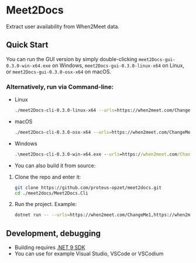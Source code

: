 # Meet2Docs

Extract user availability from When2Meet data.

## Quick Start

You can run the GUI version by simply double-clicking `meet2Docs-gui-0.3.0-win-x64.exe` on Windows, `meet2Docs-gui-0.3.0-linux-x64` on Linux, or `meet2Docs-gui-0.3.0-osx-x64` on macOS.

### Alternatively, run via Command-line:

* Linux
	```bash
	./meet2Docs-cli-0.3.0-linux-x64 --urls=https://when2meet.com/ChangeMe1,https://when2meet.com/ChangeMe2 --select-only="Name Surname 1","Name Surname 2"
	```
* macOS
	```bash
	./meet2Docs-cli-0.3.0-osx-x64 --urls=https://when2meet.com/ChangeMe1,https://when2meet.com/ChangeMe2 --select-only="Name Surname 1","Name Surname 2"
	```
* Windows
	```bat
	.\meet2Docs-cli-0.3.0-win-x64.exe --urls=https://when2meet.com/ChangeMe1,https://when2meet.com/ChangeMe2 --select-only="Name Surname 1","Name Surname 2"
	```

* You can also build it from source:

1. Clone the repo and enter it:

   ```bash
   git clone https://github.com/proteus-opzet/meet2docs.git
   cd ./meet2docs/Meet2Docs.Cli
   ```

2. Run the project. Example:

   ```bash
   dotnet run -- --urls=https://when2meet.com/ChangeMe1,https://when2meet.com/ChangeMe2 --select-only="Name Surname 1","Name Surname 2"
   ```

##  Development, debugging

* Building requires [.NET 9 SDK](https://dotnet.microsoft.com/)
* You can use for example Visual Studio, VSCode or VSCodium
